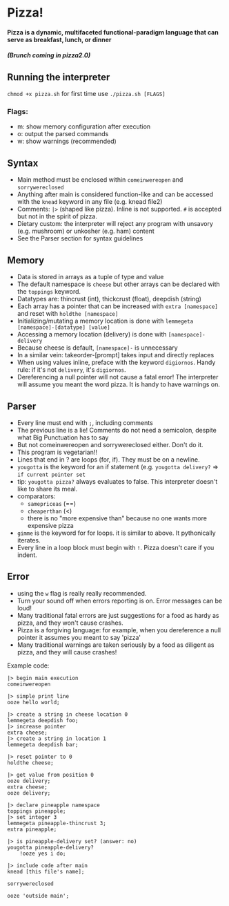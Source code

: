 # Pizza!

#### Pizza is a dynamic, multifaceted functional-paradigm language that can serve as breakfast, lunch, or dinner
##### (Brunch coming in pizza2.0)

## Running the interpreter
`chmod +x pizza.sh` for first time use
`./pizza.sh [FLAGS]`

### Flags:
- m: show memory configuration after execution
- o: output the parsed commands
- w: show warnings (recommended)

## Syntax
- Main method must be enclosed within `comeinwereopen` and `sorrywereclosed`
- Anything after main is considered function-like and can be accessed with the `knead` keyword in any file
    (e.g. knead file2)
- Comments: `|>` (shaped like pizza). Inline is not supported. `#` is accepted but not in the spirit of pizza.
- Dietary custom: the interpreter will reject any program with unsavory (e.g. mushroom) or unkosher (e.g. ham) content
- See the Parser section for syntax guidelines

## Memory
- Data is stored in arrays as a tuple of type and value
- The default namespace is `cheese` but other arrays can be declared with the `toppings` keyword.
- Datatypes are: thincrust (int), thickcrust (float), deepdish (string)
- Each array has a pointer that can be increased with `extra [namespace]` and reset with `holdthe [namespace]`
- Initializing/mutating a memory location is done with `lemmegeta [namespace]-[datatype] [value]`
- Accessing a memory location (delivery) is done with `[namespace]-delivery`
- Because cheese is default, `[namespace]-` is unnecessary
- In a similar vein: takeorder-[prompt] takes input and directly replaces
- When using values inline, preface with the keyword `digiornos`. Handy rule: if it's not `delivery`, it's `digiornos`.
- Dereferencing a null pointer will not cause a fatal error! The interpreter will assume you meant the word pizza. 
    It is handy to have warnings on.
    
## Parser
- Every line must end with `;`, including comments
- The previous line is a lie! Comments do not need a semicolon, despite what Big Punctuation has to say
- But not comeinwereopen and sorrywereclosed either. Don't do it.
- This program is vegetarian!!
- Lines that end in ? are loops (for, if). They must be on a newline.
- `yougotta` is the keyword for an if statement (e.g. `yougotta delivery?` => `if current pointer set`
- tip: `yougotta pizza?` always evaluates to false. This interpreter doesn't like to share its meal.
- comparators: 
    - `samepriceas` (==)
    - `cheaperthan` (<) 
    - there is no "more expensive than" because no one wants more expensive pizza
- `gimme` is the keyword for for loops. it is similar to above. It pythonically iterates.
- Every line in a loop block must begin with `!`. Pizza doesn't care if you indent.

## Error
- using the `w` flag is really really recommended.
- Turn your sound off when errors reporting is on. Error messages can be loud!
- Many traditional fatal errors are just suggestions for a food as hardy as pizza, and they won't cause crashes.
- Pizza is a forgiving language: for example, when you dereference a null pointer it assumes you meant to say 'pizza'
- Many traditional warnings are taken seriously by a food as diligent as pizza, and they will cause crashes!

Example code:
```
|> begin main execution
comeinwereopen

|> simple print line
ooze hello world;

|> create a string in cheese location 0
lemmegeta deepdish foo;
|> increase pointer
extra cheese;
|> create a string in location 1
lemmegeta deepdish bar;

|> reset pointer to 0
holdthe cheese;

|> get value from position 0
ooze delivery;
extra cheese;
ooze delivery;

|> declare pineapple namespace
toppings pineapple;
|> set integer 3
lemmegeta pineapple-thincrust 3;
extra pineapple;

|> is pineapple-delivery set? (answer: no)
yougotta pineapple-delivery?
    !ooze yes i do;

|> include code after main
knead [this file's name];

sorrywereclosed

ooze 'outside main';
```